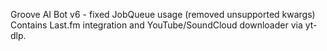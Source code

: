 Groove AI Bot v6 - fixed JobQueue usage (removed unsupported kwargs)
Contains Last.fm integration and YouTube/SoundCloud downloader via yt-dlp.
